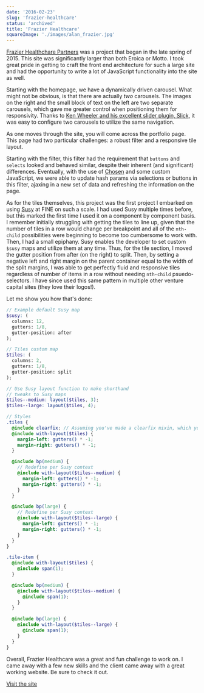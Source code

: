 ```yaml
---
date: '2016-02-23'
slug: 'frazier-healthcare'
status: 'archived'
title: 'Frazier Healthcare'
squareImage: './images/alan_frazier.jpg'
---
```


[Frazier Healthchare Partners](http://www.frazierhealthcare.com) was a project that began in the late spring of 2015. This site was significantly larger than both Eroica or Motto. I took great pride in getting to craft the front end architecture for such a large site and had the opportunity to write a lot of JavaScript functionality into the site as well.

Starting with the homepage, we have a dynamically driven carousel. What might not be obvious, is that there are actually _two_ carousels. The images on the right and the small block of text on the left are two separate carousels, which gave me greater control when positioning them for responsivity. Thanks to [Ken Wheeler and his excellent slider plugin, Slick](http://kenwheeler.github.io/slick/), it was easy to configure two carousels to utilize the same navigation.

As one moves through the site, you will come across the portfolio page. This page had two particular challenges: a robust filter and a responsive tile layout.

Starting with the filter, this filter had the requirement that `buttons` and `selects` looked and behaved similar, despite their inherent (and significant) differences. Eventually, with the use of [Chosen](https://harvesthq.github.io/chosen/) and some custom JavaScript, we were able to update hash params via selections or buttons in this filter, ajaxing in a new set of data and refreshing the information on the page.

As for the tiles themselves, this project was the first project I embarked on using [Susy](http://susy.oddbird.net/) at FINE on such a scale. I had used Susy multiple times before, but this marked the first time I used it on a component by component basis. I remember initially struggling with getting the tiles to line up, given that the number of tiles in a row would change per breakpoint and all of the `nth-child` possibilities were beginning to become too cumbersome to work with. Then, I had a small epiphany. Susy enables the developer to set custom `$susy` maps and utilize them at any time. Thus, for the tile section, I moved the gutter position from after (on the right) to split. Then, by setting a negative left and right margin on the parent container equal to the width of the split margins, I was able to get perfectly fluid and responsive tiles regardless of number of items in a row without needing `nth-child` psuedo-selectors. I have since used this same pattern in multiple other venture capital sites (they love their logos!).

Let me show you how that's done:

```scss
// Example default Susy map
$susy: (
  columns: 12,
  gutters: 1/8,
  gutter-position: after
);

// Tiles custom map
$tiles: (
  columns: 2,
  gutters: 1/8,
  gutter-position: split
);

// Use Susy layout function to make shorthand
// tweaks to Susy maps
$tiles--medium: layout($tiles, 3);
$tiles--large: layout($tiles, 4);

// Styles
.tiles {
  @include clearfix; // Assuming you've made a clearfix mixin, which you should
  @include with-layout($tiles) {
    margin-left: gutters() * -1;
    margin-right: gutters() * -1;
  }

  @include bp(medium) {
    // Redefine per Susy context
    @include with-layout($tiles--medium) {
      margin-left: gutters() * -1;
      margin-right: gutters() * -1;
    }
  }

  @include bp(large) {
    // Redefine per Susy context
    @include with-layout($tiles--large) {
      margin-left: gutters() * -1;
      margin-right: gutters() * -1;
    }
  }
}

.tile-item {
  @include with-layout($tiles) {
    @include span(1);
  }

  @include bp(medium) {
    @include with-layout($tiles--medium) {
      @include span(1);
    }
  }

  @include bp(large) {
    @include with-layout($tiles--large) {
      @include span(1);
    }
  }
}
```

Overall, Frazier Healthcare was a great and fun challenge to work on. I came away with a few new skills and the client came away with a great working website. Be sure to check it out.

[Visit the site](http://www.frazierhealthcare.com)
